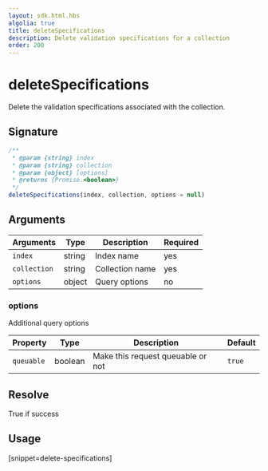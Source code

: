 ```yaml
---
layout: sdk.html.hbs
algolia: true
title: deleteSpecifications
description: Delete validation specifications for a collection
order: 200
---
```


# deleteSpecifications

Delete the validation specifications associated with the collection.  

## Signature

```javascript
/**
 * @param {string} index
 * @param {string} collection
 * @param {object} [options]
 * @returns {Promise.<boolean>}
 */
deleteSpecifications(index, collection, options = null)
```

## Arguments

| Arguments    | Type    | Description | Required
|--------------|---------|-------------|----------
| ``index`` | string | Index name    | yes  |
| ``collection`` | string | Collection name    | yes  |
| ``options`` | object | Query options    | no  |

### **options**

Additional query options

| Property   | Type    | Description                       | Default |
| ---------- | ------- | --------------------------------- | ------- |
| `queuable` | boolean | Make this request queuable or not | `true`  |

## Resolve

True if success

## Usage

[snippet=delete-specifications]
